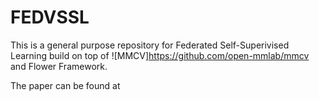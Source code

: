 # FEDVSSL
This is a general purpose repository for Federated Self-Superivised Learning build on top of ![MMCV]https://github.com/open-mmlab/mmcv and Flower Framework.

The paper can be found at 
